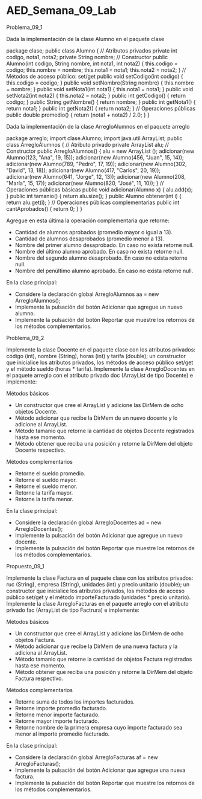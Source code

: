 # AED_Semana_09_Lab
Problema_09_1

Dada la implementación de la clase Alumno en el paquete clase

 package clase;
 public class Alumno {
 // Atributos privados
 private int codigo, nota1, nota2;
 private String nombre;
 // Constructor
 public Alumno(int codigo, String nombre, int nota1, int nota2) {
 this.codigo = codigo;
 this.nombre = nombre;
 this.nota1 = nota1;
 this.nota2 = nota2;
 }
 // Métodos de acceso público: set/get
 public void setCodigo(int codigo) {
 this.codigo = codigo;
 }
 public void setNombre(String nombre) {
 this.nombre = nombre;
 }
 public void setNota1(int nota1) {
 this.nota1 = nota1;
 }
 public void setNota2(int nota2) {
 this.nota2 = nota2;
 }
 public int getCodigo() {
 return codigo;
 }
 public String getNombre() {
 return nombre;
 }
 public int getNota1() {
 return nota1;
 }
 public int getNota2() {
 return nota2;
 }
 // Operaciones públicas
 public double promedio() {
 return (nota1 + nota2) / 2.0;
 }
}

Dada la implementación de la clase ArregloAlumnos en el paquete arreglo

 package arreglo;
 import clase.Alumno;
 import java.util.ArrayList;
 public class ArregloAlumnos {
 // Atributo privado
 private ArrayList <Alumno> alu;
 // Constructor
 public ArregloAlumnos() {
 alu = new ArrayList <Alumno> ();
 adicionar(new Alumno(123, "Ana", 19, 15));
 adicionar(new Alumno(456, "Juan", 15, 14));
 adicionar(new Alumno(789, "Pedro", 17, 19));
 adicionar(new Alumno(302, "David", 13, 18));
 adicionar(new Alumno(417, "Carlos", 20, 19));
 adicionar(new Alumno(641, "Jorge", 12, 13));
 adicionar(new Alumno(208, "María", 15, 17));
 adicionar(new Alumno(820, "José", 11, 10));
 }
 // Operaciones públicas básicas
public void adicionar(Alumno x) {
 alu.add(x);
}
 public int tamanio() {
 return alu.size();
 }
 public Alumno obtener(int i) {
 return alu.get(i);
 }
 // Operaciones públicas complementarias
 public int cantAprobados() {
 return 0;
 }
 }

Agregue en esta última la operación complementaria que retorne:
- Cantidad de alumnos aprobados (promedio mayor o igual a 13).
- Cantidad de alumnos desaprobados (promedio menor a 13).
- Nombre del primer alumno desaprobado. En caso no exista retorne null.
- Nombre del último alumno aprobado. En caso no exista retorne null.
- Nombre del segundo alumno desaprobado. En caso no exista retorne null.
- Nombre del penúltimo alumno aprobado. En caso no exista retorne null.

En la clase principal:
- Considere la declaración global ArregloAlumnos aa = new ArregloAlumnos();
- Implemente la pulsación del botón Adicionar que agregue un nuevo alumno.
- Implemente la pulsación del botón Reportar que muestre los retornos de los métodos
complementarios.

Problema_09_2

Implemente la clase Docente en el paquete clase con los atributos privados: código (int), nombre
(String), horas (int) y tarifa (double); un constructor que inicialice los atributos privados, los métodos
de acceso público set/get y el método sueldo (horas * tarifa).
Implemente la clase ArregloDocentes en el paquete arreglo con el atributo privado doc (ArrayList
de tipo Docente) e implemente:

Métodos básicos
- Un constructor que cree el ArrayList y adicione las DirMem de ocho objetos Docente.
- Método adicionar que recibe la DirMem de un nuevo docente y lo adicione al ArrayList.
- Método tamanio que retorne la cantidad de objetos Docente registrados hasta ese momento.
- Método obtener que reciba una posición y retorne la DirMem del objeto Docente respectivo.

Métodos complementarios
- Retorne el sueldo promedio.
- Retorne el sueldo mayor.
- Retorne el sueldo menor.
- Retorne la tarifa mayor.
- Retorne la tarifa menor.

En la clase principal:
- Considere la declaración global ArregloDocentes ad = new ArregloDocentes();
- Implemente la pulsación del botón Adicionar que agregue un nuevo docente.
- Implemente la pulsación del botón Reportar que muestre los retornos de los métodos
complementarios.

Propuesto_09_1

Implemente la clase Factura en el paquete clase con los atributos privados: ruc (String), empresa
(String), unidades (int) y precio unitario (double); un constructor que inicialice los atributos privados,
los métodos de acceso público set/get y el método importeFacturado (unidades * precio unitario).
Implemente la clase ArregloFacturas en el paquete arreglo con el atributo privado fac (ArrayList de
tipo Factrura) e implemente:

Métodos básicos
- Un constructor que cree el ArrayList y adicione las DirMem de ocho objetos Factura.
- Método adicionar que recibe la DirMem de una nueva factura y la adiciona al ArrayList.
- Método tamanio que retorne la cantidad de objetos Factura registrados hasta ese momento.
- Método obtener que reciba una posición y retorne la DirMem del objeto Factura respectivo.

Métodos complementarios
- Retorne suma de todos los importes facturados.
- Retorne importe promedio facturado.
- Retorne menor importe facturado.
- Retorne mayor importe facturado.
- Retorne nombre de la primera empresa cuyo importe facturado sea menor al importe
promedio facturado.

En la clase principal:
- Considere la declaración global ArregloFacturas af = new ArregloFacturas();
- Implemente la pulsación del botón Adicionar que agregue una nueva factura.
- Implemente la pulsación del botón Reportar que muestre los retornos de los métodos
complementarios.
